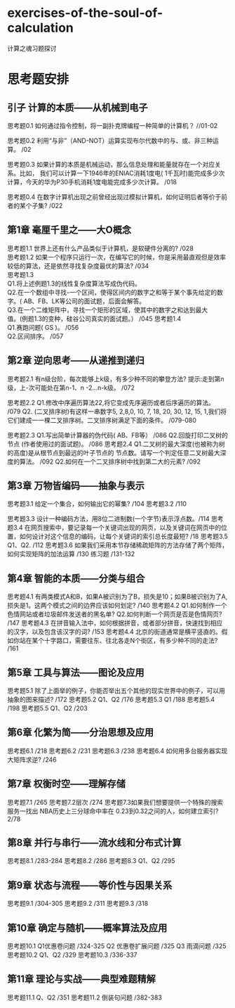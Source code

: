 # exercises-of-the-soul-of-calculation
计算之魂习题探讨

# 思考题安排 

## 引子 计算的本质——从机械到电子
思考题0.1   如何通过指令控制，将一副扑克牌编程一种简单的计算机？ //01-02

思考题0.2   利用“与非”（AND-NOT）运算实现布尔代数中的与、或、非三种运算。 /02

思考题0.3   如果计算的本质是机械运动，那么信息处理和能量就存在一个对应关系。比如，
我们可以计算一下1946年的ENIAC消耗1度电( 1千瓦时)能完成多少次计算，今天的华为P30手机消耗1度电能完成多少次计算。 /018

思考题0.4   在数字计算机出现之前曾经出现过模拟计算机，如何证明后者等价于前者的某个子集?  /022

## 第1章 毫厘千里之——大O概念
思考题1.1   世界上还有什么产品类似于计算机，是软硬件分离的?  /028<br>
思考题1.2   如果一个程序只运行一次，在编写它的时候，你是采用最直观但是效率较低的算法，还是依然寻找复杂度最优的算法?  /034<br>
思考题1.3<br>
Q1.将上述例题1.3的线性复杂度算法写成伪代码。<br>
Q2.在一个数组中寻找-一个区间，使得区间内的数字之和等于某个事先给定的数字。( AB、FB、LK等公司的面试题，后面会解答。<br>
Q3.在一个二维矩阵中，寻找一个矩形的区域，使其中的数字之和达到最大<br>
值。(例题1.3的变种，硅谷公司真实的面试题。） /045
思考题1.4   
Q1.赛跑问题( GS )。 /056  
Q2.区间排序。 /057

## 第2章 逆向思考——从递推到递归
思考题2.1 有n级台阶，每次能够上k级，有多少种不同的攀登方法? 
提示:走到第n级，上-次可能处在第n-1、n -2...n-k级。 /072

思考题2.2  Q1.修改中序遍历算法22,将它变成先序遍历或者后序遍历的算法。  /079
Q2. (二叉排序树)有这样一串数字5, 2,8,0, 10, 7, 18, 20, 30, 12, 15, 1,我们将它们建成一一棵二叉排序树。二叉排序树满足下面的条件。 /079-080

思考题2.3   Q1.写出简单计算器的伪代码( AB、FB等） /086
Q2.回旋打印二叉树的节点 (作者使用过的面试题)。 /086
思考题2.4   Q1.二叉树的最大深度(也被称为树的高度)是从根节点到最远的叶子节点的
节点数。请写一个判定任意二叉树最大深度的算法。  /092
Q2.如何在一个二叉排序树中找到第二大的元素?    /092
 

## 第3章 万物皆编码——抽象与表示
思考题3.1  给定一个集合，如何输出它的幂集?   /104
思考题3.2   /110

思考题3.3  设计一种编码方法，用8位二进制数(一个字节)表示浮点数。/114
思考题3.4  在网页搜索中，要记录每一个关键词出现的网页，以及关键词在网页中的位置，如何设计对这个信息的编码，让每个关键词的索引总长度最短?  /18
思考题3.5   Q1、Q2.   /112
思考题3.6  如果我们采用本节存储稀疏矩阵的方法存储了两个矩阵，如何实现矩阵的加法运算  /130
练习题  /131-132

## 第4章 智能的本质——分类与组合
思考题4.1   有两类模式A和B，如果A被识别为了B，损失是10；如果B被识别为了A,损失是1。这两个模式之间的边界应该如何划定?  /140
思考题4.2   Q1.如何制作一个色情网站或者垃圾邮件发送者的黑名单? 
Q2.如何判断一个网页是否是色情网页?   /147
思考题4.3   在拼音输入法中，如何根据拼音，或者部分拼音，快速找到相应的汉字，以及包含该汉字的词?   /153
思考题4.4   北京的街道通常是横平竖直的。假如你站在某个十字路口，需要往东、往北各走N个街区，有多少种不同的走法?   /161

## 第5章 工具与算法——图论及应用
思考题5.1   除了上面举的例子，你能否举出五个其他的现实世界中的例子，可以用抽象的图来描述?  /172
思考题5.2  Q1、Q2  /176
思考题5.3  Q1  /188
思考题5.4    /198
思考题5.5   Q1、Q2   /203

## 第6章 化繁为简——分治思想及应用
思考题6.1   /218
思考题6.2   /231
思考题6.3   /238
思考题6.4   如何用多台服务器实现大矩阵求逆?  /246

## 第7章 权衡时空——理解存储
思考题7.1  /265
思考题7.2层次 /274
思考题7.3如果我们想要提供一个特殊的搜索服务一找出 NBA历史上三分球命中率在
0.23到0.32之间的人，如何建立索引?   2/78

## 第8章 并行与串行——流水线和分布式计算
思考题8.1  /283-284
思考题8.2  /286
思考题8.3  Q1、Q2  /295

## 第9章 状态与流程——等价性与因果关系
思考题9.1   /304-305
思考题9.2   /311
思考题9.3   /318

## 第10章 确定与随机——概率算法及应用
思考题10.1  Q1优惠卷问题  /324-325
Q2  优惠卷扩展问题  /325
Q3  雨滴问题   /325
思考题10.2  Q1、Q2  /329
思考题10.3   /336-337

## 第11章 理论与实战——典型难题精解
思考题11.1  Q、Q2   /351
思考题11.2  倒装句问题  /382-383
